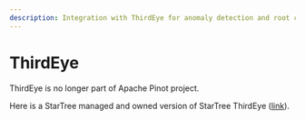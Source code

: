 ```yaml
---
description: Integration with ThirdEye for anomaly detection and root cause analysis.
---
```


# ThirdEye

ThirdEye is no longer part of Apache Pinot project.

Here is a StarTree managed and owned version of StarTree ThirdEye ([link](https://dev.startree.ai/docs/startree-enterprise-edition/startree-thirdeye/)).
